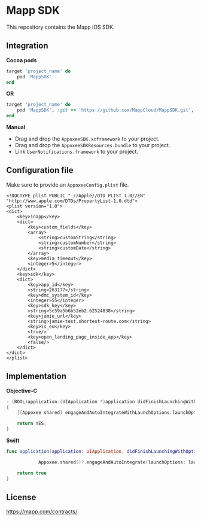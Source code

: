 Mapp SDK
===========
This repository contains the Mapp iOS SDK.

Integration
-----------

**Cocoa pods**

```ruby
target 'project_name' do
    pod 'MappSDK'
end
```

**OR**


```ruby
target 'project_name' do
    pod 'MappSDK', :git => 'https://github.com/MappCloud/MappSDK.git', :tag => '6.0.5'
end
```

**Manual**

* Drag and drop the ```AppoxeeSDK.xcframework``` to your project.
* Drag and drop the ```AppoxeeSDKResources.bundle``` to your project.
* Link ```UserNotifications.framework``` to your project.


Configuration file
------------------

Make sure to provide an ```AppoxeeConfig.plist``` file.

```<?xml version="1.0" encoding="UTF-8"?>
<!DOCTYPE plist PUBLIC "-//Apple//DTD PLIST 1.0//EN" "http://www.apple.com/DTDs/PropertyList-1.0.dtd">
<plist version="1.0">
<dict>
    <key>inapp</key>
    <dict>
        <key>custom_fields</key>
        <array>
            <string>customString</string>
            <string>customNumber</string>
            <string>customDate</string>
        </array>
        <key>media_timeout</key>
        <integer>5</integer>
    </dict>
    <key>sdk</key>
    <dict>
        <key>app_id</key>
        <string>263177</string>
        <key>dmc_system_id</key>
        <integer>55</integer>
        <key>sdk_key</key>
        <string>5c59a5b6b52eb2.62524838</string>
        <key>jamie_url</key>
        <string>jamie-test.shortest-route.com</string>
        <key>is_eu</key>
        <true/>
        <key>open_landing_page_inside_app</key>
        <false/>
    </dict>
</dict>
</plist>
```

Implementation
--------------

**Objective-C**
```objective-c
- (BOOL)application:(UIApplication *)application didFinishLaunchingWithOptions:(NSDictionary *)launchOptions
{
    [[Appoxee shared] engageAndAutoIntegrateWithLaunchOptions:launchOptions andDelegate:nil with:EMC_US];

    return YES;
}
```

**Swift**
```swift
func application(application: UIApplication, didFinishLaunchingWithOptions launchOptions: [NSObject: AnyObject]?) -> Bool {

            Appoxee.shared()?.engageAndAutoIntegrate(launchOptions: launchOptions, andDelegate: nil, with: .EMC_US)

    return true
}
```

License
-------
https://mapp.com/contracts/
